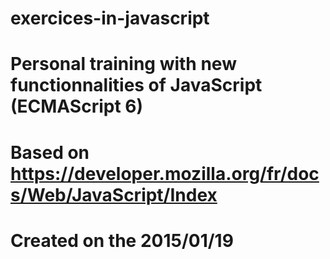 # exercices-in-javascript
# Personal training with new functionnalities of JavaScript (ECMAScript 6)
# Based on https://developer.mozilla.org/fr/docs/Web/JavaScript/Index
# Created on the 2015/01/19
